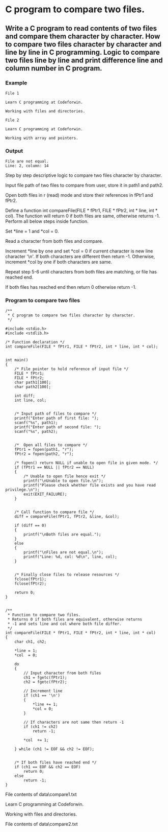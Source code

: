 # C program to compare two files.

## Write a C program to read contents of two files and compare them character by character. How to compare two files character by character and line by line in C programming. Logic to compare two files line by line and print difference line and column number in C program.

### Example
```
File 1

Learn C programming at Codeforwin.

Working with files and directories.

File 2

Learn C programming at Codeforwin.

Working with array and pointers.
```
### Output
```
File are not equal. 
Line: 2, column: 14
```

Step by step descriptive logic to compare two files character by character.

Input file path of two files to compare from user, store it in path1 and path2.

Open both files in r (read) mode and store their references in fPtr1 and fPtr2.

Define a function int compareFile(FILE * fPtr1, FILE * fPtr2, int * line, int * col). The function will return 0 if both files are same, otherwise returns -1. Perform all below steps inside function.

Set *line = 1 and *col = 0.

Read a character from both files and compare.

Increment *line by one and set *col = 0 if current character is new line character '\n'. If both characters are different then return -1. Otherwise, increment *col by one if both characters are same.

Repeat step 5-6 until characters from both files are matching, or file has reached end.

If both files has reached end then return 0 otherwise return -1.

### Program to compare two files

```
/**
 * C program to compare two files character by character.
 */

#include <stdio.h>
#include <stdlib.h>

/* Function declaration */
int compareFile(FILE * fPtr1, FILE * fPtr2, int * line, int * col);


int main()
{
    /* File pointer to hold reference of input file */
    FILE * fPtr1; 
    FILE * fPtr2;
    char path1[100];
    char path2[100];

    int diff;
    int line, col;


    /* Input path of files to compare */
    printf("Enter path of first file: ");
    scanf("%s", path1);
    printf("Enter path of second file: ");
    scanf("%s", path2);


    /*  Open all files to compare */
    fPtr1 = fopen(path1, "r");
    fPtr2 = fopen(path2, "r");

    /* fopen() return NULL if unable to open file in given mode. */
    if (fPtr1 == NULL || fPtr2 == NULL)
    {
        /* Unable to open file hence exit */
        printf("\nUnable to open file.\n");
        printf("Please check whether file exists and you have read privilege.\n");
        exit(EXIT_FAILURE);
    }


    /* Call function to compare file */
    diff = compareFile(fPtr1, fPtr2, &line, &col);

    if (diff == 0)
    {
        printf("\nBoth files are equal.");
    }
    else 
    {
        printf("\nFiles are not equal.\n");
        printf("Line: %d, col: %d\n", line, col);
    }


    /* Finally close files to release resources */
    fclose(fPtr1);
    fclose(fPtr2);

    return 0;
}


/**
 * Function to compare two files.
 * Returns 0 if both files are equivalent, otherwise returns
 * -1 and sets line and col where both file differ.
 */
int compareFile(FILE * fPtr1, FILE * fPtr2, int * line, int * col)
{
    char ch1, ch2;

    *line = 1;
    *col  = 0;

    do
    {
        // Input character from both files
        ch1 = fgetc(fPtr1);
        ch2 = fgetc(fPtr2);
        
        // Increment line 
        if (ch1 == '\n')
        {
            *line += 1;
            *col = 0;
        }

        // If characters are not same then return -1
        if (ch1 != ch2)
            return -1;

        *col  += 1;

    } while (ch1 != EOF && ch2 != EOF);


    /* If both files have reached end */
    if (ch1 == EOF && ch2 == EOF)
        return 0;
    else
        return -1;
}
```
File contents of data\compare1.txt

Learn C programming at Codeforwin.

Working with files and directories.

File contents of data\compare2.txt
